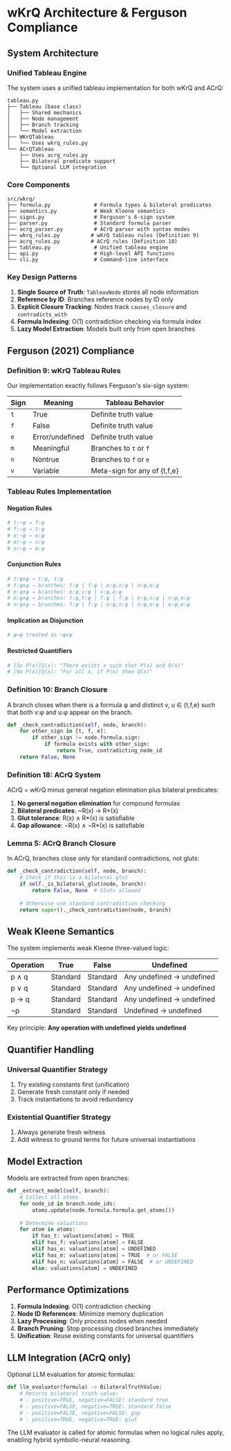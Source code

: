 # wKrQ Architecture & Ferguson Compliance

## System Architecture

### Unified Tableau Engine

The system uses a unified tableau implementation for both wKrQ and ACrQ:

```
tableau.py
├── Tableau (base class)
│   ├── Shared mechanics
│   ├── Node management
│   ├── Branch tracking
│   └── Model extraction
├── WKrQTableau
│   └── Uses wkrq_rules.py
└── ACrQTableau
    ├── Uses acrq_rules.py
    ├── Bilateral predicate support
    └── Optional LLM integration
```

### Core Components

```
src/wkrq/
├── formula.py              # Formula types & bilateral predicates
├── semantics.py            # Weak Kleene semantics
├── signs.py                # Ferguson's 6-sign system
├── parser.py               # Standard formula parser
├── acrq_parser.py          # ACrQ parser with syntax modes
├── wkrq_rules.py          # wKrQ tableau rules (Definition 9)
├── acrq_rules.py          # ACrQ rules (Definition 18)
├── tableau.py              # Unified tableau engine
├── api.py                  # High-level API functions
└── cli.py                  # Command-line interface
```

### Key Design Patterns

1. **Single Source of Truth**: `TableauNode` stores all node information
2. **Reference by ID**: Branches reference nodes by ID only
3. **Explicit Closure Tracking**: Nodes track `causes_closure` and `contradicts_with`
4. **Formula Indexing**: O(1) contradiction checking via formula index
5. **Lazy Model Extraction**: Models built only from open branches

## Ferguson (2021) Compliance

### Definition 9: wKrQ Tableau Rules

Our implementation exactly follows Ferguson's six-sign system:

| Sign | Meaning | Tableau Behavior |
|------|---------|------------------|
| `t` | True | Definite truth value |
| `f` | False | Definite truth value |
| `e` | Error/undefined | Definite truth value |
| `m` | Meaningful | Branches to `t` or `f` |
| `n` | Nontrue | Branches to `f` or `e` |
| `v` | Variable | Meta-sign for any of {t,f,e} |

### Tableau Rules Implementation

#### Negation Rules
```python
# t:~φ → f:φ
# f:~φ → t:φ
# e:~φ → e:φ
# m:~φ → n:φ
# n:~φ → m:φ
```

#### Conjunction Rules
```python
# t:φ∧ψ → t:φ, t:ψ
# f:φ∧ψ → branches: f:φ | f:ψ | e:φ,n:ψ | n:φ,e:ψ
# e:φ∧ψ → branches: e:φ,v:ψ | v:φ,e:ψ
# m:φ∧ψ → branches: t:φ,t:ψ | f:φ | f:ψ | e:φ,n:ψ | n:φ,e:ψ
# n:φ∧ψ → branches: f:φ | f:ψ | e:φ,n:ψ | n:φ,e:ψ | e:φ,e:ψ
```

#### Implication as Disjunction
```python
# φ→ψ treated as ~φ∨ψ
```

#### Restricted Quantifiers
```python
# [∃x P(x)]Q(x): "There exists x such that P(x) and Q(x)"
# [∀x P(x)]Q(x): "For all x, if P(x) then Q(x)"
```

### Definition 10: Branch Closure

A branch closes when there is a formula φ and distinct v, u ∈ {t,f,e} such that both v:φ and u:φ appear on the branch.

```python
def _check_contradiction(self, node, branch):
    for other_sign in [t, f, e]:
        if other_sign != node.formula.sign:
            if formula exists with other_sign:
                return True, contradicting_node_id
    return False, None
```

### Definition 18: ACrQ System

ACrQ = wKrQ minus general negation elimination plus bilateral predicates:

1. **No general negation elimination** for compound formulas
2. **Bilateral predicates**: ~R(x) → R*(x)
3. **Glut tolerance**: R(x) ∧ R*(x) is satisfiable
4. **Gap allowance**: ¬R(x) ∧ ¬R*(x) is satisfiable

### Lemma 5: ACrQ Branch Closure

In ACrQ, branches close only for standard contradictions, not gluts:

```python
def _check_contradiction(self, node, branch):
    # Check if this is a bilateral glut
    if self._is_bilateral_glut(node, branch):
        return False, None  # Gluts allowed
    
    # Otherwise use standard contradiction checking
    return super()._check_contradiction(node, branch)
```

## Weak Kleene Semantics

The system implements weak Kleene three-valued logic:

| Operation | True | False | Undefined |
|-----------|------|-------|-----------|
| p ∧ q | Standard | Standard | Any undefined → undefined |
| p ∨ q | Standard | Standard | Any undefined → undefined |
| p → q | Standard | Standard | Any undefined → undefined |
| ¬p | Standard | Standard | Undefined → undefined |

Key principle: **Any operation with undefined yields undefined**

## Quantifier Handling

### Universal Quantifier Strategy
1. Try existing constants first (unification)
2. Generate fresh constant only if needed
3. Track instantiations to avoid redundancy

### Existential Quantifier Strategy
1. Always generate fresh witness
2. Add witness to ground terms for future universal instantiations

## Model Extraction

Models are extracted from open branches:

```python
def _extract_model(self, branch):
    # Collect all atoms
    for node_id in branch.node_ids:
        atoms.update(node.formula.formula.get_atoms())
    
    # Determine valuations
    for atom in atoms:
        if has_t: valuations[atom] = TRUE
        elif has_f: valuations[atom] = FALSE
        elif has_e: valuations[atom] = UNDEFINED
        elif has_m: valuations[atom] = TRUE  # or FALSE
        elif has_n: valuations[atom] = FALSE  # or UNDEFINED
        else: valuations[atom] = UNDEFINED
```

## Performance Optimizations

1. **Formula Indexing**: O(1) contradiction checking
2. **Node ID References**: Minimize memory duplication
3. **Lazy Processing**: Only process nodes when needed
4. **Branch Pruning**: Stop processing closed branches immediately
5. **Unification**: Reuse existing constants for universal quantifiers

## LLM Integration (ACrQ only)

Optional LLM evaluation for atomic formulas:

```python
def llm_evaluator(formula) -> BilateralTruthValue:
    # Returns bilateral truth value:
    # - positive=TRUE, negative=FALSE: standard true
    # - positive=FALSE, negative=TRUE: standard false
    # - positive=FALSE, negative=FALSE: gap
    # - positive=TRUE, negative=TRUE: glut
```

The LLM evaluator is called for atomic formulas when no logical rules apply, enabling hybrid symbolic-neural reasoning.